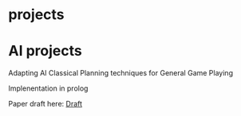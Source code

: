 # projects
# AI projects

Adapting AI Classical Planning techniques for General Game Playing

Implenentation in prolog

Paper draft here: [Draft](paper/sanjayv1.pdf)
